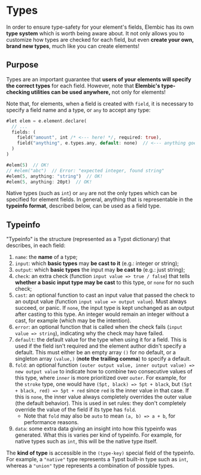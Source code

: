 # Types

In order to ensure type-safety for your element's fields, Elembic has its own **type system** which is worth being aware about. It not only allows you to customize how types are checked for each field, but even **create your own, brand new types**, much like you can create elements!

## Purpose

Types are an important guarantee that **users of your elements will specify the correct types** for each field. However, note that **Elembic's type-checking utilities can be used anywhere,** not only for elements!

Note that, for elements, when a field is created with `field`, it is necessary to specify a field name and a type, or `any` to accept any type:

```rs
#let elem = e.element.declare(
  // ...
  fields: (
    field("amount", int /* <--- here! */, required: true),
    field("anything", e.types.any, default: none)  // <--- anything goes!
  )
)

#elem(5)  // OK!
// #elem("abc")  // Error: "expected integer, found string"
#elem(5, anything: "string")  // OK!
#elem(5, anything: 20pt)  // OK!
```

Native types (such as `int`) or `any` are not the only types which can be specified for element fields. In general, anything that is representable in the **typeinfo format**, described below, can be used as a field type.

## Typeinfo

"Typeinfo" is the structure (represented as a Typst dictionary) that describes, in each field:

1. `name`: the **name** of a type;
2. `input`: which **basic types** may **be cast to it** (e.g.: integer or string);
3. `output`: which **basic types** the input may **be cast to** (e.g.: just string);
4. `check`: an extra check (function `input value => true / false`) that tells **whether a basic input type may be cast** to this type, or `none` for no such check;
5. `cast`: an optional function to cast an input value that passed the check to an output value (function `input value => output value`). Must always succeed, or panic. If `none`, the input type is kept unchanged as an output after casting to this type. An integer would remain an integer without a cast, for example (which may be the intention).
6. `error`: an optional function that is called when the check fails (`input value => string`), indicating why the check may have failed.
7. `default`: the default value for the type when using it for a field. This is used if the field isn't required and the element author didn't specify a default. This must either be an empty array `()` for no default, or a singleton array `(value,)` (**note the trailing comma**) to specify a default.
8. `fold`: an optional function `(outer output value, inner output value) => new output value` to indicate how to combine two consecutive values of this type, where `inner` is more prioritized over `outer`. For example, for the `stroke` type, one would have `(5pt, black) => 5pt + black`, but `(5pt + black, red) => 5pt + red` since `red` is the inner value in that case. If this is `none`, the inner value always completely overrides the outer value (the default behavior). This is used in set rules: they don't completely override the value of the field if its type has `fold`.
    - Note that `fold` may also be `auto` to mean `(a, b) => a + b`, for performance reasons.
9. `data`: some extra data giving an insight into how this typeinfo was generated. What this is varies per kind of typeinfo. For example, for native types such as `int`, this will be the native type itself.

The **kind of type** is accessible in the `(type-key)` special field of the typeinfo. For example, a `"native"` type represents a Typst built-in type such as `int`, whereas a `"union"` type represents a combination of possible types.
